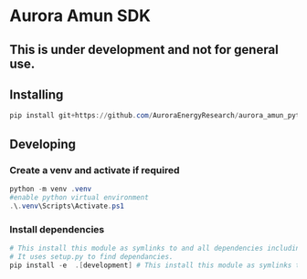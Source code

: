 # Aurora Amun SDK

## This is under development and not for general use.

## Installing

```powershell
pip install git+https://github.com/AuroraEnergyResearch/aurora_amun_python_sdk
```

## Developing

### Create a venv and activate if required

```powershell
python -m venv .venv
#enable python virtual environment
.\.venv\Scripts\Activate.ps1
```

### Install dependencies

```powershell
# This install this module as symlinks to and all dependencies including the ones needed locally.
# It uses setup.py to find dependancies.
pip install -e  .[development] # This install this module as symlinks to and all dependencies including the ones needed locally.
```
